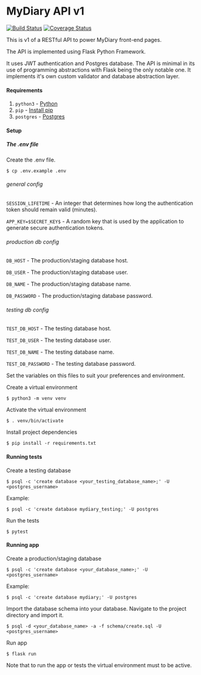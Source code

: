 # MyDiary API v1

[![Build Status](https://travis-ci.org/mutaimwiti/mydiary-v1.svg?branch=development)](
https://travis-ci.org/mutaimwiti/mydiary-v1)
[![Coverage Status](https://coveralls.io/repos/github/mutaimwiti/mydiary-v1/badge.svg?branch=development)](
https://coveralls.io/github/mutaimwiti/mydiary-v1?branch=development)

This is v1 of a RESTful API to power MyDiary front-end pages.

The API is implemented using Flask Python Framework. 

It uses JWT authentication and Postgres database.  The API is minimal in its use of programming abstractions with Flask 
being the only notable one. It implements it's own custom validator and database abstraction layer.

#### Requirements
1. `python3` - [Python](https://www.python.org/)
2. `pip` - [Install pip](https://pip.pypa.io/en/stable/installing/)
3. `postgres` - [Postgres](https://www.postgresql.org/)

#### Setup
##### The .env file
Create the .env file.

`$ cp .env.example .env`

###### general config
`SESSION_LIFETIME` - An integer that determines how long the authentication token should remain valid (minutes).

`APP_KEY=$SECRET_KEY$` - A random key that is used by the application to generate secure authentication tokens.
###### production db config
`DB_HOST` - The production/staging database host.

`DB_USER` - The production/staging database user.

`DB_NAME` - The production/staging database name.

`DB_PASSWORD` - The production/staging database password.
###### testing db config
`TEST_DB_HOST` - The testing database host.

`TEST_DB_USER` - The testing database user.

`TEST_DB_NAME` - The testing database name.

`TEST_DB_PASSWORD` - The testing database password.

Set the variables on this files to suit your preferences and environment.

Create a virtual environment

`$ python3 -m venv venv`

Activate the virtual environment

`$ . venv/bin/activate`

Install project dependencies

`$ pip install -r requirements.txt`

#### Running tests
Create a testing database 

`$ psql -c 'create database <your_testing_database_name>;' -U <postgres_username>`

Example:

`$ psql -c 'create database mydiary_testing;' -U postgres`

Run the tests

`$ pytest`

#### Running app
Create a production/staging database 

`$ psql -c 'create database <your_database_name>;' -U <postgres_username>`

Example:

`$ psql -c 'create database mydiary;' -U postgres`

Import the database schema into your database. Navigate to the project directory and import it.

`$ psql -d <your_database_name> -a -f schema/create.sql -U <postgres_username>`

Run app

`$ flask run`

Note that to run the app or tests the virtual environment must to be active.
